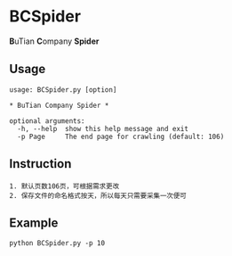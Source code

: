 # BCSpider
**B**uTian **C**ompany **Spider**

## Usage
```
usage: BCSpider.py [option]

* BuTian Company Spider *

optional arguments:
  -h, --help  show this help message and exit
  -p Page     The end page for crawling (default: 106)
```

## Instruction
```
1. 默认页数106页，可根据需求更改
2. 保存文件的命名格式按天，所以每天只需要采集一次便可
```

## Example
```
python BCSpider.py -p 10
```
